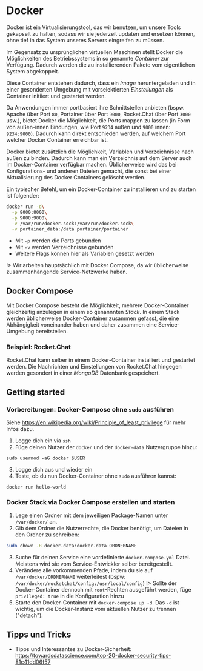 # Docker

Docker ist ein Virtualisierungstool, das wir benutzen, um unsere Tools gekapselt zu halten, sodass wir sie jederzeit updaten und ersetzen können, ohne tief in das System unseres Servers eingreifen zu müssen.

Im Gegensatz zu ursprünglichen virtuellen Maschinen stellt Docker die Möglichkeiten des Betriebssystems in so genannte *Container* zur Verfügung. Dadurch werden die zu installierenden Pakete vom eigentlichen System abgekoppelt.

Diese Container entstehen dadurch, dass ein *Image* heruntergeladen und in einer gesonderten Umgebung mit vorselektierten *Einstellungen* als Container initiiert und gestartet werden.

Da Anwendungen immer portbasiert ihre Schnittstellen anbieten (bspw. Apache über Port `80`, Portainer über Port `9000`, Rocket.Chat über Port `3000` usw.), bietet Docker die Möglichkeit, die Ports mappen zu lassen (in Form von außen-innen Bindungen, wie Port `9234` außen und `9000` innen: `9234:9000`). Dadurch kann direkt entschieden werden, auf welchem Port welcher Docker Container erreichbar ist.

Docker bietet zusätzlich die Möglichkeit, Variablen und Verzeichnisse nach außen zu binden. Dadurch kann man ein Verzeichnis auf dem Server auch im Docker-Container verfügbar machen. Üblicherweise wird das bei Konfigurations- und anderen Dateien gemacht, die sonst bei einer Aktualisierung des Docker Containers gelöscht werden.

Ein typischer Befehl, um ein Docker-Container zu installieren und zu starten ist folgender:

```bash
docker run -d\
  -p 8000:8000\
  -p 9000:9000\
  -v /var/run/docker.sock:/var/run/docker.sock\
  -v portainer_data:/data portainer/portainer
```

- Mit `-p` werden die Ports gebunden
- Mit `-v` werden Verzeichnisse gebunden
- Weitere Flags können hier als Variablen gesetzt werden

!> Wir arbeiten hauptsächlich mit Docker Compose, da wir üblicherweise zusammenhängende Service-Netzwerke haben.

## Docker Compose

Mit Docker Compose besteht die Möglichkeit, mehrere Docker-Container gleichzeitig anzulegen in einem so genannnten *Stack*. In einem Stack werden üblicherweise Docker-Container zusammen gefasst, die eine Abhängigkeit voneinander haben und daher zusammen eine Service-Umgebung bereitstellen.

### Beispiel: Rocket.Chat
Rocket.Chat kann selber in einem Docker-Container installiert und gestartet werden. Die Nachrichten und Einstellungen von Rocket.Chat hingegen werden gesondert in einer *MongoDB* Datenbank gespeichert.

## Getting started

### Vorbereitungen: Docker-Compose ohne `sudo` ausführen
Siehe <https://en.wikipedia.org/wiki/Principle_of_least_privilege> für mehr Infos dazu.

1. Logge dich ein via `ssh`
2. Füge deinen Nutzer der `docker` und der `docker-data` Nutzergruppe hinzu:
```
sudo usermod -aG docker $USER
```
3. Logge dich aus und wieder ein
4. Teste, ob du nun Docker-Container ohne `sudo` ausführen kannst:
```
docker run hello-world
```

### Docker Stack via Docker Compose erstellen und starten

1. Lege einen Ordner mit dem jeweiligen Package-Namen unter `/var/docker/` an.
2. Gib dem Ordner die Nutzerrechte, die Docker benötigt, um Dateien in den Ordner zu schreiben:
```bash
sudo chown -R docker-data:docker-data ORDNERNAME
```
3. Suche für deinen Service eine vordefinierte `docker-compose.yml` Datei. Meistens wird sie vom Service-Entwickler selber bereitgestellt.
4. Verändere alle vorkommenden Pfade, indem du sie auf `/var/docker/ORDNERNAME` weiterleitest (bspw: `/var/docker/rocketchat/config:/usr/local/config`)
!> Sollte der Docker-Container dennoch mit `root`-Rechten ausgeführt werden, füge `privileged: true` in die Konfiguration hinzu
5. Starte den Docker-Container mit `docker-compose up -d`. Das `-d` ist wichtig, um die Docker-Instanz vom aktuellen Nutzer zu trennen ("detach").

## Tipps und Tricks

- Tipps und Interessantes zu Docker-Sicherheit: <https://towardsdatascience.com/top-20-docker-security-tips-81c41dd06f57>
